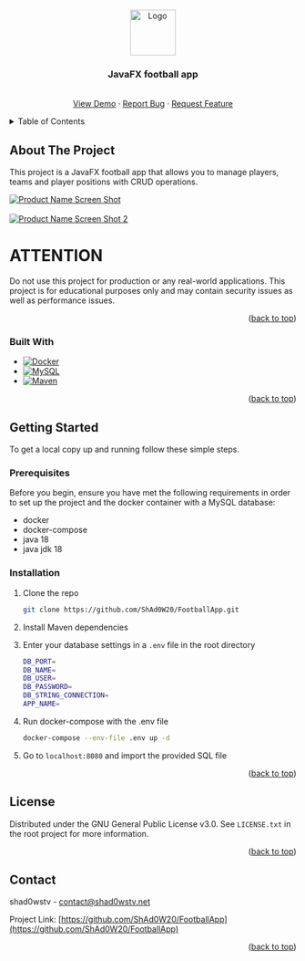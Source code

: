 <a name="readme-top"></a>

<!-- PROJECT LOGO -->
<br />
<div align="center">
  <a href="https://github.com/ShAd0W20/FootballApp">
    <img src="https://avatars.githubusercontent.com/u/43751763?v=4" alt="Logo" width="80" height="80">
  </a>

<h3 align="center">JavaFX football app</h3>

  <p align="center">
    <br />
    <a href="https://github.com/ShAd0W20/FootballApp">View Demo</a>
    ·
    <a href="https://github.com/ShAd0W20/FootballApp/issues">Report Bug</a>
    ·
    <a href="https://github.com/ShAd0W20/FootballApp/issues">Request Feature</a>
  </p>
</div>

<!-- TABLE OF CONTENTS -->
<details>
  <summary>Table of Contents</summary>
  <ol>
    <li>
      <a href="#about-the-project">About The Project</a>
      <ul>
        <li><a href="#built-with">Built With</a></li>
      </ul>
    </li>
    <li>
      <a href="#getting-started">Getting Started</a>
      <ul>
        <li><a href="#prerequisites">Prerequisites</a></li>
        <li><a href="#installation">Installation</a></li>
      </ul>
    </li>
    <li><a href="#license">License</a></li>
  </ol>
</details>

<!-- ABOUT THE PROJECT -->

## About The Project

This project is a JavaFX football app that allows you to manage players, teams and player positions with CRUD operations.

[![Product Name Screen Shot][product-screenshot]](https://imgur.com/BnYqyQm.png)
<br/>
<br/>
[![Product Name Screen Shot 2][product-screenshot-2]](https://imgur.com/8qlb00H.png)

# ATTENTION

Do not use this project for production or any real-world applications. This project is for educational purposes only and may contain security issues as well as performance issues.

<p align="right">(<a href="#readme-top">back to top</a>)</p>

### Built With

- [![Docker][docker]][docker-url]
- [![MySQL][mysql]][mysql-url]
- [![Maven][maven]][maven]

<p align="right">(<a href="#readme-top">back to top</a>)</p>

<!-- GETTING STARTED -->

## Getting Started

To get a local copy up and running follow these simple steps.

### Prerequisites

Before you begin, ensure you have met the following requirements in order to set up the project and the docker container with a MySQL database:

- docker
- docker-compose
- java 18
- java jdk 18

### Installation

1. Clone the repo

   ```sh
   git clone https://github.com/ShAd0W20/FootballApp.git
   ```

2. Install Maven dependencies

3. Enter your database settings in a `.env` file in the root directory

   ```sh
   DB_PORT=
   DB_NAME=
   DB_USER=
   DB_PASSWORD=
   DB_STRING_CONNECTION=
   APP_NAME=
   ```

4. Run docker-compose with the .env file

   ```sh
   docker-compose --env-file .env up -d
   ```

5. Go to `localhost:8080` and import the provided SQL file

<p align="right">(<a href="#readme-top">back to top</a>)</p>

<!-- LICENSE -->

## License

Distributed under the GNU General Public License v3.0. See `LICENSE.txt` in the root project for more information.

<p align="right">(<a href="#readme-top">back to top</a>)</p>

<!-- CONTACT -->

## Contact

shad0wstv - contact@shad0wstv.net

Project Link: [https://github.com/ShAd0W20/FootballApp](https://github.com/ShAd0W20/FootballApp)

<p align="right">(<a href="#readme-top">back to top</a>)</p>

<!-- MARKDOWN LINKS & IMAGES -->
<!-- https://www.markdownguide.org/basic-syntax/#reference-style-links -->

[docker]: https://img.shields.io/badge/docker-2496ED?style=for-the-badge&logo=docker&logoColor=white
[docker-url]: https://www.docker.com/
[mysql]: https://img.shields.io/badge/mysql-4479A1?style=for-the-badge&logo=mysql&logoColor=white
[mysql-url]: https://www.mysql.com
[maven]: https://img.shields.io/badge/apache%20maven-C71A36?style=for-the-badge&logo=apache%20maven&logoColor=white
[product-screenshot]: https://imgur.com/BnYqyQm.png
[product-screenshot-2]: https://imgur.com/8qlb00H.png

